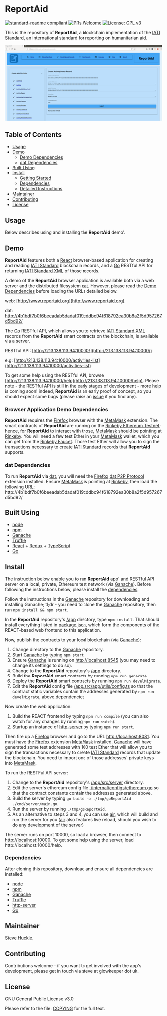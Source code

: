# ReportAid

[![standard-readme compliant](https://img.shields.io/badge/readme%20style-standard-brightgreen.svg?style=flat-square)](https://github.com/RichardLitt/standard-readme)
[![PRs Welcome](https://img.shields.io/badge/PRs-welcome-brightgreen.svg?style=flat-square)](/docs/prs.md) [![License: GPL v3](https://img.shields.io/badge/License-GPL%20v3-blue.svg)](/docs/COPYING.txt)

This is the repository of **ReportAid**, a blockchain implementation of the [IATI Standard](https://iatistandard.org/en/), an international standard for reporting on humanitarian aid.

![](/docs/paper/images/reportaidWriteSector.png)

## Table of Contents

- [Usage](#usage)
- [Demo](#demo)
  - [Demo Dependencies](#browser-application-demo-dependencies)  
  - [dat Dependencies](#dat-dependencies)
- [Built Using](#built-using)  
- [Install](#install)
  - [Getting Started](#getting-started)
  - [Dependencies](#dependencies)    
  - [Detailed Instructions](#detailed-instructions)
- [Maintainer](#maintainer)
- [Contributing](#contributing)
- [License](#license)

## Usage

Below describes using and installing the **ReportAid** demo'.

## Demo

**ReportAid** features both a [React](https://reactjs.org/) browser-based application for creating and reading [IATI Standard](https://iatistandard.org/en/) blockchain records, and a [Go](https://golang.org/) RESTful API for returning [IATI Standard XML](https://iatistandard.org/en/) of those records.

A demo of the **ReportAid** browser application is available both via a web server and the distributed filesystem [dat](https://dat.foundation/). However, please read the [Demo Dependencies](#browser-application-demo-dependencies) before loading the URLs detailed below.

web: [http://www.reportaid.org](http://www.reportaid.org)

dat: [http://4b1bdf7b0f6beeadab5dadaf019cddbc94f618792ea30b8a2f5d957267d5bd92/](http://4b1bdf7b0f6beeadab5dadaf019cddbc94f618792ea30b8a2f5d957267d5bd92/)

The [Go](https://golang.org/) RESTful API, which allows you to retrieve [IATI Standard XML](https://iatistandard.org/en/) records from  the **ReportAid** smart contracts on the blockchain, is available via a server.

RESTful API: [http://213.138.113.94:10000/](http://213.138.113.94:10000/)

e.g: [http://213.138.113.94:10000/activities-list](http://213.138.113.94:10000/activities-list)

To get some help using the RESTful API, browse [http://213.138.113.94:10000/help](http://213.138.113.94:10000/help). Please note - the RESTful API is still in the early stages of development - more help is coming soon! indeed, **ReportAid** is an early proof of concept, so you should expect some bugs (please raise an [issue](https://github.com/glowkeeper/ReportAid/issues) if you find any).

### Browser Application Demo Dependencies

**ReportAid** requires the [Firefox](https://www.mozilla.org/) browser with the [MetaMask](https://metamask.io/) extension. The smart contracts of **ReportAid** are running on the [Rinkeby Ethereum Testnet](https://www.rinkeby.io/); hence, for **ReportAid** to interact with those, [MetaMask](https://metamask.io/) should be pointing at [Rinkeby](https://www.rinkeby.io/). You will need a few test Ether in your [MetaMask](https://metamask.io/) wallet, which you can get from the [Rinkeby Faucet](https://faucet.rinkeby.io/). Those test Ether will allow you to sign the transactions necessary to create [IATI Standard](https://iatistandard.org/en/) records that **ReportAid**  supports.

### dat Dependencies

To run **ReportAid** via [dat](https://dat.foundation/), you will need the [Firefox](https://www.mozilla.org/) [dat P2P Protocol](https://addons.mozilla.org/en-GB/firefox/addon/dat-p2p-protocol/) extension installed. Ensure [MetaMask](https://metamask.io/) is pointing at [Rinkeby](https://www.rinkeby.io/), then load the following URL: http://4b1bdf7b0f6beeadab5dadaf019cddbc94f618792ea30b8a2f5d957267d5bd92/

## Built Using

- [node](https://nodejs.org/en/)
- [npm](https://www.npmjs.com/)
- [Ganache](https://github.com/trufflesuite/ganache)
- [Truffle](https://github.com/trufflesuite/truffle)
- [React](https://reactjs.org/) + [Redux](https://redux.js.org/) + [TypeScript](https://www.typescriptlang.org/)
- [Go](https://golang.org/)

## Install

The instruction below enable you to run **ReportAid** app' and RESTful API server on a local, private, Ethereum test network (via [Ganache](https://github.com/trufflesuite/ganache)). Before following the instructions below, please install the [dependencies](#dependencies).

Follow the instructions in the [Ganache](https://github.com/trufflesuite/ganache) repository for downloading and installing Ganache; tl;dr - you need to clone the [Ganache](https://github.com/trufflesuite/ganache) repository, then run `npm install && npm start`.

In the **ReportAid** repository's [/app](/app) directory, type `npm install`. That should install everything listed in [package.json](/app/package.json), which form the components of the REACT-based web frontend to this application.

Now, publish the contracts to your local blockchain (via [Ganache](https://github.com/trufflesuite/ganache)):

1. Change directory to the [Ganache](https://github.com/trufflesuite/ganache) repository.
2. Start [Ganache](https://github.com/trufflesuite/ganache) by typing `npm start`.
3. Ensure [Ganache](https://github.com/trufflesuite/ganache) is running on [http://localhost:8545](http://localhost:8545) (you may need to change its settings to do so).
4. Change to the **ReportAid** repository's [/app](/app) directory.
5. Build the **ReportAid** smart contracts by running `npm run generate`.
6. Deploy the **ReportAid** smart contracts by running `npm run develMigrate`.
7. Edit the **ReportAid** config file [/app/src/app/utils/config.ts](/app/src/app/utils/config.ts) so that the contract static variables contain the addresses generated by `npm run develMigrate`, above.dependencies

Now create the web application:

1. Build the REACT frontend by typing `npm run compile` (you can also watch for any changes by running `npm run watch`).
2. Startup an instance of [http-server](https://www.npmjs.com/package/http-server) by typing `npm run start`.

Then fire up a [Firefox](https://www.mozilla.org/) browser and go to the URL [http://localhost:8081](http://localhost:8081). You must have the [Firefox](https://www.mozilla.org/) extension [MetaMask](https://metamask.io/) installed. [Ganache](https://github.com/trufflesuite/ganache) will have generated some test addresses with 100 test Ether that will allow you to sign the transactions necessary to create [IATI Standard](https://iatistandard.org/en/) records that update the blockchain. You need to import one of those addresses' private keys into [MetaMask](https://metamask.io/).

To run the RESTFul API server:

1. Change to the **ReportAid** repository's [/app/src/server](/app/src/server) directory.
2. Edit the server's ethereum config file [./internal/configs/ethereum.go](./internal/configs/ethereum.go) so that the contract constants contain the addresses generated above.
3. Build the server by typing `go build -o ./tmp/goReportAid ./cmd/server/main.go`.
4. Run the server by running `./tmp/goReportAid`.
5. As an alternative to steps 3 and 4, you can use [air](https://github.com/cosmtrek/air), which will build and run the server for you ([air](https://github.com/cosmtrek/air) also features live reload, should you wish to do any development of the server).

The server runs on port 10000, so load a browser, then connect to [http://localhost:10000](http://localhost:10000). To get some help using the server, load [http://localhost:10000/help](http://localhost:10000/help).

### Dependencies

After cloning this repository, download and ensure all dependencies are installed:

- [node](https://nodejs.org/en/)
- [npm](https://www.npmjs.com/)
- [Ganache](https://github.com/trufflesuite/ganache)
- [Truffle](https://github.com/trufflesuite/truffle)
- [http-server](https://www.npmjs.com/package/http-server)
- [Go](https://golang.org/)

## Maintainer

[Steve Huckle](https://glowkeeper.github.io/).

## Contributing

Contributions welcome - if you want to get involved with the app's development, please get in touch via steve at glowkeeper dot uk.

## License

GNU General Public License v3.0

Please refer to the file: [COPYING](/docs/COPYING.txt) for the full text.
